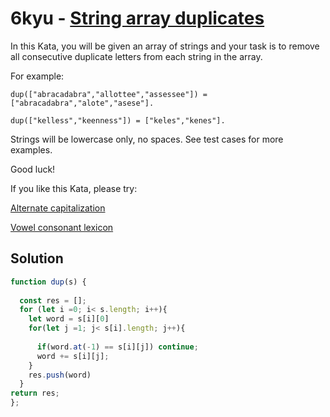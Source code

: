 # 6kyu - [String array duplicates](https://www.codewars.com/kata/59f08f89a5e129c543000069)

In this Kata, you will be given an array of strings and your task is to remove all consecutive duplicate letters from each string in the array.

For example:

    dup(["abracadabra","allottee","assessee"]) = ["abracadabra","alote","asese"].

    dup(["kelless","keenness"]) = ["keles","kenes"].

Strings will be lowercase only, no spaces. See test cases for more examples.

Good luck!

If you like this Kata, please try:

[Alternate capitalization](https://www.codewars.com/kata/59cfc000aeb2844d16000075)

[Vowel consonant lexicon](https://www.codewars.com/kata/59cfc000aeb2844d16000075)

## Solution

```javascript
function dup(s) {
  
  const res = [];
  for (let i =0; i< s.length; i++){
    let word = s[i][0]
    for(let j =1; j< s[i].length; j++){
      
      if(word.at(-1) == s[i][j]) continue;
      word += s[i][j];
    }
    res.push(word)
  }
return res;
};
```
